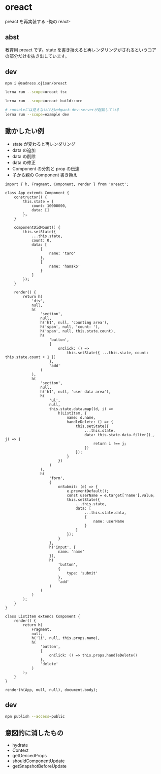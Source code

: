# oreact

preact を再実装する -俺の react-

## abst

教育用 preact です。state を書き換えると再レンダリングがされるというコアの部分だけを抜き出しています。

## dev

```sh
npm i @sadness.ojisan/oreact

lerna run --scope=oreact tsc

lerna run --scope=oreact build:core
```

```sh
# consoleには見えないけどwebpack-dev-serverが起動している
lerna run --scope=example dev
```

## 動かしたい例

- state が変わると再レンダリング
- data の追加
- data の削除
- data の修正
- Component の分割と prop の伝達
- 子から親の Component 書き換え

```tsx
import { h, Fragment, Component, render } from 'oreact';

class App extends Component {
	constructor() {
		this.state = {
			count: 10000000,
			data: []
		};
	}

	componentDidMount() {
		this.setState({
			...this.state,
			count: 0,
			data: [
				{
					name: 'taro'
				},
				{
					name: 'hanako'
				}
			]
		});
	}

	render() {
		return h(
			'div',
			null,
			h(
				'section',
				null,
				h('h1', null, 'counting area'),
				h('span', null, 'count: '),
				h('span', null, this.state.count),
				h(
					'button',
					{
						onClick: () =>
							this.setState({ ...this.state, count: this.state.count + 1 })
					},
					'add'
				)
			),
			h(
				'section',
				null,
				h('h1', null, 'user data area'),
				h(
					'ul',
					null,
					this.state.data.map((d, i) =>
						h(ListItem, {
							name: d.name,
							handleDelete: () => {
								this.setState({
									...this.state,
									data: this.state.data.filter((_, j) => {
										return i !== j;
									})
								});
							}
						})
					)
				),
				h(
					'form',
					{
						onSubmit: (e) => {
							e.preventDefault();
							const userName = e.target['name'].value;
							this.setState({
								...this.state,
								data: [
									...this.state.data,
									{
										name: userName
									}
								]
							});
						}
					},
					h('input', {
						name: 'name'
					}),
					h(
						'button',
						{
							type: 'submit'
						},
						'add'
					)
				)
			)
		);
	}
}

class ListItem extends Component {
	render() {
		return h(
			Fragment,
			null,
			h('li', null, this.props.name),
			h(
				'button',
				{
					onClick: () => this.props.handleDelete()
				},
				'delete'
			)
		);
	}
}

render(h(App, null, null), document.body);
```

## dev

```sh
npm publish --access=public
```

## 意図的に消したもの

- hydrate
- Context
- getDericedProps
- shouldComponentUpdate
- getSnapshotBeforeUpdate
